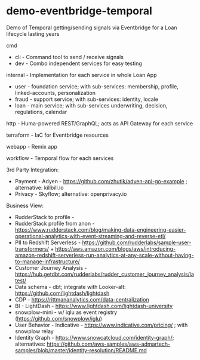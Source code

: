 # demo-eventbridge-temporal
Demo of Temporal getting/sending signals via Eventbridge for a Loan 
lifecycle lasting years

cmd 

- cli - Command tool to send / receive signals
- dev - Combo independent services for easy testing

internal - Implementation for each service in whole Loan App

- user - foundation service; with sub-services: membership, profile, linked-accounts, personalization
- fraud - support service; with sub-services: identity, locale
- loan - main service; with sub-services underwriting, decision, regulations, calendar

http - Huma-powered REST/GraphQL; acts as API Gateway for each service

terraform - IaC for Eventbridge resources

webapp - Remix app

workflow - Temporal flow for each services

3rd Party Integration:

- Payment - Adyen - https://github.com/zhutik/adyen-api-go-example ; alternative: killbill.io
- Privacy - Skyflow; alternative: openprivacy.io

Business View:

- RudderStack to profile - 
- RudderStack profile from anon - https://www.rudderstack.com/blog/making-data-engineering-easier-operational-analytics-with-event-streaming-and-reverse-etl/
- PII to Redshift Serverless - https://github.com/rudderlabs/sample-user-transformers/ + https://aws.amazon.com/blogs/aws/introducing-amazon-redshift-serverless-run-analytics-at-any-scale-without-having-to-manage-infrastructure/
- Customer Journey Analysis - https://hub.getdbt.com/rudderlabs/rudder_customer_journey_analysis/latest/
- Data schema - dbt; integrate with Looker-alt: https://github.com/lightdash/lightdash
- CDP - https://rittmananalytics.com/data-centralization
- BI - LightDash - https://www.lightdash.com/lightdash-university
- snowplow-mini - w/ iqlu as event registry (https://github.com/snowplow/iglu)
- User Behavior - Indicative - https://www.indicative.com/pricing/ ; with snowplow relay
- Identity Graph - https://www.snowcatcloud.com/identity-graph/; alternatives: https://github.com/aws-samples/aws-admartech-samples/blob/master/identity-resolution/README.md
